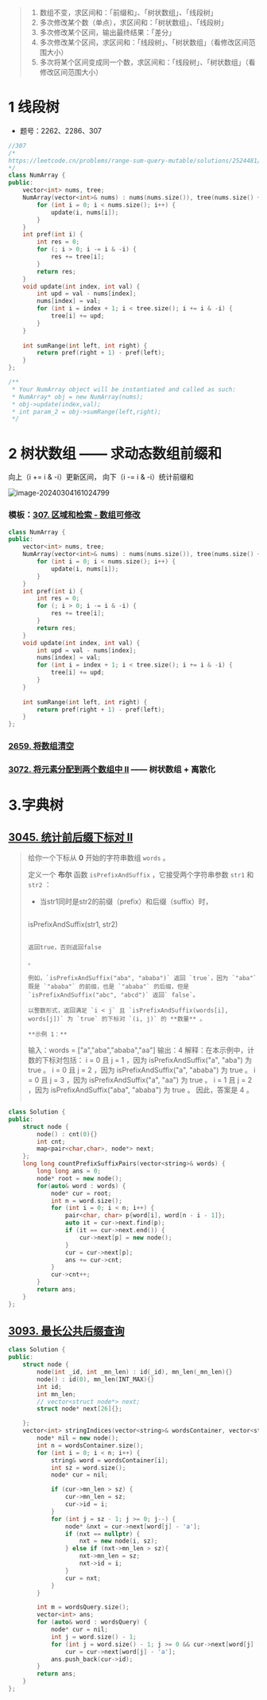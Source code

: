 > 1. 数组不变，求区间和：「前缀和」、「树状数组」、「线段树」
> 2. 多次修改某个数（单点），求区间和：「树状数组」、「线段树」
> 3. 多次修改某个区间，输出最终结果：「差分」
> 4. 多次修改某个区间，求区间和：「线段树」、「树状数组」（看修改区间范围大小）
> 5. 多次将某个区间变成同一个数，求区间和：「线段树」、「树状数组」（看修改区间范围大小）

# 1 线段树

- 题号：2262、2286、307

```cpp
//307
/*
https://leetcode.cn/problems/range-sum-query-mutable/solutions/2524481/dai-ni-fa-ming-shu-zhuang-shu-zu-fu-shu-lyfll/
*/
class NumArray {
public:
    vector<int> nums, tree;
    NumArray(vector<int>& nums) : nums(nums.size()), tree(nums.size() + 1) {
        for (int i = 0; i < nums.size(); i++) {
            update(i, nums[i]);
        }
    }
    int pref(int i) {
        int res = 0;
        for (; i > 0; i -= i & -i) {
            res += tree[i];
        }
        return res;
    }
    void update(int index, int val) {
        int upd = val - nums[index];
        nums[index] = val;
        for (int i = index + 1; i < tree.size(); i += i & -i) {
            tree[i] += upd;
        }
    }
    
    int sumRange(int left, int right) {
        return pref(right + 1) - pref(left);
    }
};

/**
 * Your NumArray object will be instantiated and called as such:
 * NumArray* obj = new NumArray(nums);
 * obj->update(index,val);
 * int param_2 = obj->sumRange(left,right);
 */
```

# 2 树状数组 —— 求动态数组前缀和

向上（i += i & -i）更新区间， 向下（i -= i & -i）统计前缀和

![image-20240304161024799](https://typora-dusong.oss-cn-chengdu.aliyuncs.com/image-20240304161024799.png)

### 模板：[307. 区域和检索 - 数组可修改](https://leetcode.cn/problems/range-sum-query-mutable/)

```cpp
class NumArray {
public:
    vector<int> nums, tree;
    NumArray(vector<int>& nums) : nums(nums.size()), tree(nums.size() + 1) {
        for (int i = 0; i < nums.size(); i++) {
            update(i, nums[i]);
        }
    }
    int pref(int i) {
        int res = 0;
        for (; i > 0; i -= i & -i) {
            res += tree[i];
        }
        return res;
    }
    void update(int index, int val) {
        int upd = val - nums[index];
        nums[index] = val;
        for (int i = index + 1; i < tree.size(); i += i & -i) {
            tree[i] += upd;
        }
    }
    
    int sumRange(int left, int right) {
        return pref(right + 1) - pref(left);
    }
};
```



### [2659. 将数组清空](https://leetcode.cn/problems/make-array-empty/)

### [3072. 将元素分配到两个数组中 II](https://leetcode.cn/problems/distribute-elements-into-two-arrays-ii/) —— 树状数组 + 离散化



# 3.字典树

## [3045. 统计前后缀下标对 II](https://leetcode.cn/problems/count-prefix-and-suffix-pairs-ii/)

> 给你一个下标从 **0** 开始的字符串数组 `words` 。
>
> 定义一个 **布尔** 函数 `isPrefixAndSuffix` ，它接受两个字符串参数 `str1` 和 `str2` ：
>
> - 当str1同时是str2的前缀（prefix）和后缀（suffix）时，
>
>   ```
>  isPrefixAndSuffix(str1, str2)
>   ```
> 
>   返回true，否则返回false
>
>   。
>
> 例如，`isPrefixAndSuffix("aba", "ababa")` 返回 `true`，因为 `"aba"` 既是 `"ababa"` 的前缀，也是 `"ababa"` 的后缀，但是 `isPrefixAndSuffix("abc", "abcd")` 返回` false`。
>
> 以整数形式，返回满足 `i < j` 且 `isPrefixAndSuffix(words[i], words[j])` 为 `true` 的下标对 `(i, j)` 的 **数量** 。
>
> **示例 1：**
>
> ```
>输入：words = ["a","aba","ababa","aa"]
> 输出：4
> 解释：在本示例中，计数的下标对包括：
> i = 0 且 j = 1 ，因为 isPrefixAndSuffix("a", "aba") 为 true 。
> i = 0 且 j = 2 ，因为 isPrefixAndSuffix("a", "ababa") 为 true 。
> i = 0 且 j = 3 ，因为 isPrefixAndSuffix("a", "aa") 为 true 。
> i = 1 且 j = 2 ，因为 isPrefixAndSuffix("aba", "ababa") 为 true 。
> 因此，答案是 4 。
> ```

```cpp
class Solution {
public:
    struct node {
        node() : cnt(0){}
        int cnt;
        map<pair<char,char>, node*> next;
    };
    long long countPrefixSuffixPairs(vector<string>& words) {
        long long ans = 0;
        node* root = new node();
        for(auto& word : words) {
            node* cur = root;
            int n = word.size();
            for (int i = 0; i < n; i++) {
                pair<char, char> p{word[i], word[n - i - 1]};
                auto it = cur->next.find(p);
                if (it == cur->next.end()) {
                    cur->next[p] = new node();
                }
                cur = cur->next[p];
                ans += cur->cnt;
            }
            cur->cnt++;
        }
        return ans;
    }
};
```

## [3093. 最长公共后缀查询](https://leetcode.cn/problems/longest-common-suffix-queries/)

```cpp
class Solution {
public:
    struct node {
        node(int _id, int _mn_len) : id(_id), mn_len(_mn_len){}
        node() : id(0), mn_len(INT_MAX){}
        int id;
        int mn_len;
        // vector<struct node*> next;
        struct node* next[26]{};

    };
    vector<int> stringIndices(vector<string>& wordsContainer, vector<string>& wordsQuery) {
        node* nil = new node();
        int n = wordsContainer.size();
        for (int i = 0; i < n; i++) {
            string& word = wordsContainer[i];
            int sz = word.size();
            node* cur = nil;

            if (cur->mn_len > sz) {
                cur->mn_len = sz;
                cur->id = i;
            }
            for (int j = sz - 1; j >= 0; j--) {
                node* &nxt = cur->next[word[j] - 'a'];
                if (nxt == nullptr) {
                    nxt = new node(i, sz);
                } else if (nxt->mn_len > sz){
                    nxt->mn_len = sz;
                    nxt->id = i;
                }
                cur = nxt;
            }
        }

        int m = wordsQuery.size();
        vector<int> ans;
        for (auto& word : wordsQuery) {
            node* cur = nil;
            int j = word.size() - 1;
            for (int j = word.size() - 1; j >= 0 && cur->next[word[j] - 'a']; j--) 
                cur = cur->next[word[j] - 'a'];
            ans.push_back(cur->id);
        }
        return ans;
    }
};
```





